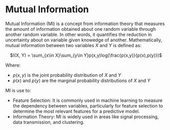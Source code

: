 # Mutual Information

Mutual Information (MI) is a concept from information theory that measures the amount of information obtained about one random variable through another random variable. In other words, it quantifies the reduction in uncertainty about on variable given knowedge of another. Mathematically, mutual information between two variables $X$ and $Y$ is defined as:

<p align="center">
$I(X, Y) = \sum_{x\in X}\sum_{y\in Y}p(x,y)log(\frac{p(x,y)}{p(x),p(y)})$
</p>

Where:
- $p(x,y)$ is the joint probability distribution of $X$ and $Y$
- $p(x)$ and $p(y)$ are the marginal probability distributions of $X$ and $Y$

MI is use to:
- Feature Selection: It is commonly used in machine learning to measure the dependency between variables, particularly for feature selection to determine the most relevant features for a predictive model.
- Information Theory: MI is widely used in areas like signal processing, data transmission, and clustering.
